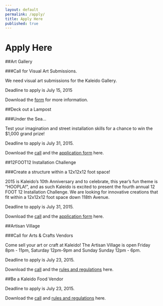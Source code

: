 ```yaml
---
layout: default
permalink: /apply/
title: Apply Here
published: true
---
```




# Apply Here

##Art Gallery

###Call for Visual Art Submissions.

We need visual art submissions for the Kaleido Gallery. 

Deadline to apply is July 15, 2015

Download the [form](https://www.dropbox.com/s/8wt4u75zv1fd2x0/2015-ArtGallery.pdf?dl=0) for more information. 

##Deck out a Lampost
 
###Under the Sea...
 
Test your imagination and street installation skills for a chance to win the $1,000 grand prize!

Deadline to apply is July 31, 2015.

Download the [call](https://www.dropbox.com/s/wb8g49jgfnjzm0n/2015-Lamppost-Call.pdf?dl=0) and the [application form](https://www.dropbox.com/s/tolxfz9ci5l62f2/2015-Lampost-Application.pdf?dl=0) here. 

##12FOOT12 Installation Challenge
 
###Create a structure within a 12x12x12 foot space!
 
2015 is Kaleido’s 10th Anniversary and to celebrate, this year’s fun theme is “HOOPLA!”, and as such Kaleido is excited to present the fourth annual 12 FOOT 12 Installation Challenge. We are looking for innovative creations that fit within a 12x12x12 foot space down 118th Avenue.

Deadline to apply is July 31, 2015.

Download the [call](https://www.dropbox.com/s/kidiu6vhdy4igdf/2015-12Foot12-Call.pdf?dl=0) and the [application form](https://www.dropbox.com/s/tbaxqvjnkslscmb/2015-12Foot12-Application.pdf?dl=0) here.

##Artisan Village
 
###Call for Arts & Crafts Vendors
 
Come sell your art or craft at Kaleido! The Artisan Village is open Friday 8pm - 11pm, Saturday 12pm-9pm and Sunday Sunday 12pm - 6pm.

Deadline to apply is July 23, 2015.

Download the [call](https://www.dropbox.com/s/gulsjj02dgtpclh/2015-ArtisanMarket.pdf?dl=0) and the [rules and regulations](https://www.dropbox.com/s/hpot8e4puxijgyj/2015-ArtisanMarket-RulesRegulations.pdf?dl=0) here.

##Be a Kaleido Food Vendor

Deadline to apply is July 23, 2015.

Download the [call](https://www.dropbox.com/s/7qnd6la8uza992b/2015-FoodVendor.pdf?dl=0) and [rules and regulations](https://www.dropbox.com/s/6v7sztvn43mstmp/2015-FoodVendor-RulesRegulations.pdf?dl=0) here.
